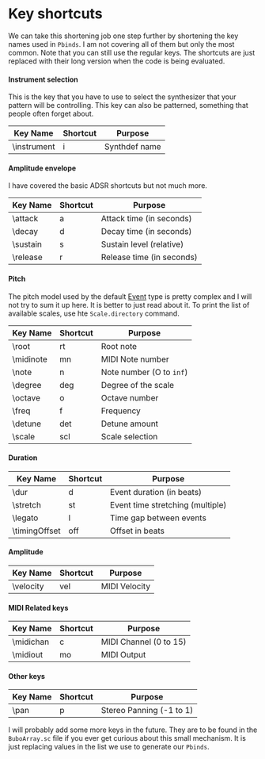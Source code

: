 # Key shortcuts

We can take this shortening job one step further by shortening the key names used in `Pbinds`. I am not covering all of them but only the most common. Note that you can still use the regular keys. The shortcuts are just replaced with their long version when the code is being evaluated.

#### Instrument selection

This is the key that you have to use to select the synthesizer that your pattern
will be controlling. This key can also be patterned, something that people often
forget about.

| Key Name    | Shortcut    | Purpose       |
| ----------- | ----------- | ------------- |
| \instrument | i           | Synthdef name |

#### Amplitude envelope

I have covered the basic ADSR shortcuts but not much more.

| Key Name    | Shortcut    | Purpose                   |
| ----------- | ----------- | ------------------------- |
| \attack     | a           | Attack time (in seconds)  |
| \decay      | d           | Decay time (in seconds)   |
| \sustain    | s           | Sustain level (relative)  |
| \release    | r           | Release time (in seconds) |

#### Pitch

The pitch model used by the default [Event](https://doc.sccode.org/Classes/Event.html) type is pretty complex and I will not try to sum it up here. It is better to just read about it. To print the list of available scales, use hte `Scale.directory` command.

| Key Name    | Shortcut    | Purpose                   |
| ----------- | ----------- | ------------------------- |
| \root       | rt          | Root note                 |
| \midinote   | mn          | MIDI Note number          |
| \note       | n           | Note number (O to `inf`)  |
| \degree     | deg         | Degree of the scale       |
| \octave     | o           | Octave number             |
| \freq       | f           | Frequency                 |
| \detune     | det         | Detune amount             |
| \scale      | scl         | Scale selection           |

#### Duration

| Key Name    | Shortcut    | Purpose                   |
| ----------- | ----------- | ------------------------- |
| \dur        | d           | Event duration (in beats) |
| \stretch    | st          | Event time stretching (multiple)    |
| \legato     | l           | Time gap between events             |
| \timingOffset     | off           | Offset in beats             |


#### Amplitude

| Key Name    | Shortcut    | Purpose                   |
| ----------- | ----------- | ------------------------- |
| \velocity        | vel           | MIDI Velocity      |

#### MIDI Related keys

| Key Name    | Shortcut    | Purpose                   |
| ----------- | ----------- | ------------------------- |
| \midichan   | c           | MIDI Channel (0 to 15)    |
| \midiout    | mo          | MIDI Output               |


#### Other keys

| Key Name    | Shortcut    | Purpose                   |
| ----------- | ----------- | ------------------------- |
| \pan        | p           | Stereo Panning (-1 to 1)  |

I will probably add some more keys in the future. They are to be found in the
`BuboArray.sc` file if you ever get curious about this small mechanism. It is
just replacing values in the list we use to generate our `Pbinds`.
